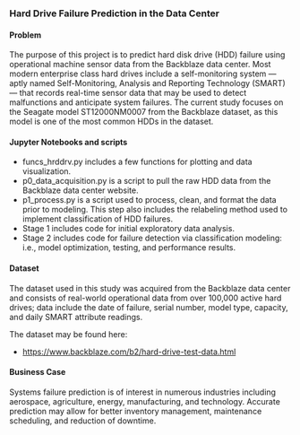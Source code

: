 ### Hard Drive Failure Prediction in the Data Center

#### Problem
The purpose of this project is to predict hard disk drive (HDD) failure using operational machine sensor data from the Backblaze data center. Most modern enterprise class hard drives include a self-monitoring system ― aptly named Self-Monitoring, Analysis and Reporting Technology (SMART) ― that records real-time sensor data that may be used to detect malfunctions and anticipate system failures. The current study focuses on the Seagate model ST12000NM0007 from the Backblaze dataset, as this model is one of the most common HDDs in the dataset.

#### Jupyter Notebooks and scripts
* funcs_hrddrv.py includes a few functions for plotting and data visualization.
* p0_data_acquisition.py is a script to pull the raw HDD data from the Backblaze data center website. 
* p1_process.py is a script used to process, clean, and format the data prior to modeling. This step also includes the relabeling method used to implement classification of HDD failures.
* Stage 1 includes code for initial exploratory data analysis.
* Stage 2 includes code for failure detection via classification modeling: i.e., model optimization, testing, and performance results.

#### Dataset
The dataset used in this study was acquired from the Backblaze data center and consists of real-world operational data from over 100,000 active hard drives; data include the date of failure, serial number, model type, capacity, and daily SMART attribute readings.

The dataset may be found here:
* https://www.backblaze.com/b2/hard-drive-test-data.html

#### Business Case
Systems failure prediction is of interest in numerous industries including aerospace, agriculture, energy, manufacturing, and technology. Accurate prediction may allow for better inventory management, maintenance scheduling, and reduction of downtime.







